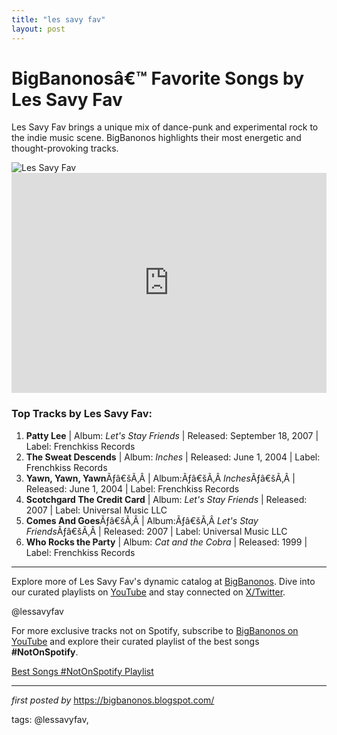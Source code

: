 ```yaml
---
title: "les savy fav"
layout: post
---
```

<!--Title of the Post-->
<h1>BigBanonosâ€™ Favorite Songs by Les Savy Fav</h1> <!--Introductory Text-->
<p>Les Savy Fav brings a unique mix of dance-punk and experimental rock to the indie music scene. BigBanonos highlights their most energetic and thought-provoking tracks.</p> <!--Featured Image-->
<div> <img alt="Les Savy Fav" src="https://www.brooklynvegan.com/wp-content/uploads/2018/12/18/les-savy-fav-1052x591.jpg?t=1715546024" />
</div> <!--Spotify Embed-->
<div> <iframe allow="autoplay; clipboard-write; encrypted-media; fullscreen; picture-in-picture" allowfullscreen="" frameborder="0" height="352" loading="lazy" src="https://open.spotify.com/embed/playlist/5NNdGo8IVYIJU9tAb8awG7?utm_source=generator" width="100%"></iframe>
</div> <!--Song Information-->
<h3>Top Tracks by Les Savy Fav:</h3>
<ol> <li><strong>Patty Lee</strong> | Album: <em>Let's Stay Friends</em> | Released: September 18, 2007 | Label: Frenchkiss Records</li> <li><strong>The Sweat Descends</strong> | Album: <em>Inches</em> | Released: June 1, 2004 | Label: Frenchkiss Records</li><li><strong>Yawn, Yawn, Yawn</strong>Ãƒâ€šÃ‚Â | Album:Ãƒâ€šÃ‚Â <em>Inches</em>Ãƒâ€šÃ‚Â | Released: June 1, 2004 | Label: Frenchkiss Records</li> <li><strong>Scotchgard The Credit Card</strong> | Album: <em>Let's Stay Friends</em> | Released: 2007 | Label: Universal Music LLC</li><li><strong>Comes And Goes</strong>Ãƒâ€šÃ‚Â | Album:Ãƒâ€šÃ‚Â <em>Let's Stay Friends</em>Ãƒâ€šÃ‚Â | Released: 2007 | Label: Universal Music LLC</li> <li><strong>Who Rocks the Party</strong> | Album: <em>Cat and the Cobra</em> | Released: 1999 | Label: Frenchkiss Records</li>
</ol> <!--Footer Links-->
<hr />
<p>Explore more of Les Savy Fav's dynamic catalog at <a href="https://bigbanonos.blogspot.com/" target="_blank">BigBanonos</a>. Dive into our curated playlists on <a href="https://www.youtube.com/@BigBanonos" target="_blank">YouTube</a> and stay connected on <a href="https://x.com/bigbanonos" target="_blank">X/Twitter</a>.</p> <!--Tags-->
<p>@lessavyfav</p>


<!--Subscribe and Playlist Links-->
<div>
    <p>For more exclusive tracks not on Spotify, subscribe to <a href="https://www.youtube.com/@BigBanonos" target="_blank">BigBanonos on YouTube</a> and explore their curated playlist of the best songs <strong>#NotOnSpotify</strong>.</p>
    <p><a href="https://www.youtube.com/playlist?list=PLtuNtuTatqI0kFahUCbtbfenC_ET5O_tr" target="_blank">Best Songs #NotOnSpotify Playlist<br /></a></p></div>

<hr />

<p><em>first posted by</em> <a href="https://bigbanonos.blogspot.com/" rel="noopener" target="_new">https://bigbanonos.blogspot.com/</a></p>

<p>tags: @lessavyfav,</p>
